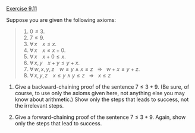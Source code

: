 [Exercise 9.11](ex_11/)

Suppose you are given the following axioms:

> 1. $0 \leq 3$.
> 2. $7 \leq 9$.
> 3. ${\forall\,x\;\;} \; \; x \leq x$.
> 4. ${\forall\,x\;\;} \; \; x \leq x+0$.
> 5. ${\forall\,x\;\;} \; \; x+0 \leq x$.
> 6. ${\forall\,x,y\;\;} \; \; x+y \leq y+x$.
> 7. ${\forall\,w,x,y,z\;\;} \; \; w \leq y$ $\wedge$ $x \leq z$ ${\:\;{\Rightarrow}\:\;}$ $w+x \leq y+z$.
> 8. ${\forall\,x,y,z\;\;} \; \; x \leq y \wedge y \leq z \: {\:\;{\Rightarrow}\:\;}\: x \leq z$

1.  Give a backward-chaining proof of the sentence $7 \leq 3+9$. (Be
    sure, of course, to use only the axioms given here, not anything
    else you may know about arithmetic.) Show only the steps that leads
    to success, not the irrelevant steps.

2.  Give a forward-chaining proof of the sentence $7 \leq 3+9$. Again,
    show only the steps that lead to success.


